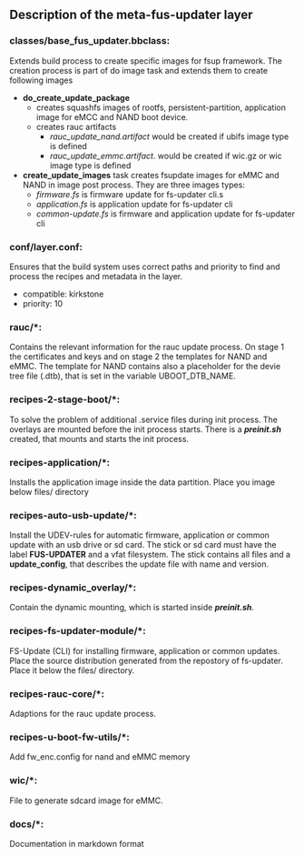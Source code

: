 ## Description of the meta-fus-updater layer

### classes/base_fus_updater.bbclass:

Extends build process to create specific images for fsup framework.
The creation process is part of do image task and extends them to
create following images
- **do_create_update_package**
  - creates squashfs images of rootfs, persistent-partition,
    application image for eMCC and NAND boot device.
  - creates rauc artifacts
    - *rauc_update_nand.artifact* would be created if ubifs
      image type is defined
    - *rauc_update_emmc.artifact*. would be created if wic.gz or wic
      image type is defined
- **create_update_images** task creates fsupdate images
  for eMMC and NAND in image post process.
  They are three images types:
  - *firmware.fs* is firmware update for fs-updater cli.s
  - *application.fs* is application update for fs-updater cli
  - *common-update.fs* is firmware and application update for fs-updater cli

### conf/layer.conf:

Ensures that the build system uses correct paths and priority to find and
process the recipes and metadata in the layer.
- compatible: kirkstone
- priority: 10

### rauc/*:

Contains the relevant information for the rauc update process.
On stage 1 the certificates and keys and on stage 2 the templates for
NAND and eMMC.
The template for NAND contains also a placeholder for the devie tree file (.dtb), that is set in the variable UBOOT_DTB_NAME.

### recipes-2-stage-boot/*:

To solve the problem of additional .service files during init process.
The overlays are mounted before the init process starts. There is a
***preinit.sh*** created, that mounts and starts the init process.

### recipes-application/*:

Installs the application image inside the data partition.
Place you image below files/ directory

### recipes-auto-usb-update/*:

Install the UDEV-rules for automatic firmware, application or common update
with an usb drive or sd card. The stick or sd card must have the label **FUS-UPDATER**
and a vfat filesystem. The stick contains all files and a **update_config**,
that describes the update file with name and version.

### recipes-dynamic_overlay/*:

Contain the dynamic mounting, which is started inside ***preinit.sh***.

### recipes-fs-updater-module/*:

FS-Update (CLI) for installing firmware, application or common updates.
Place the source distribution generated from the repostory of fs-updater.
Place it below the files/ directory.

### recipes-rauc-core/*:

Adaptions for the rauc update process.

### recipes-u-boot-fw-utils/*:

Add fw_enc.config for nand and eMMC memory

### wic/*:

File to generate sdcard image for eMMC.

### docs/*:

Documentation in markdown format